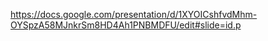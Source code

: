 https://docs.google.com/presentation/d/1XYOICshfvdMhm-OYSpzA58MJnkrSm8HD4Ah1PNBMDFU/edit#slide=id.p
